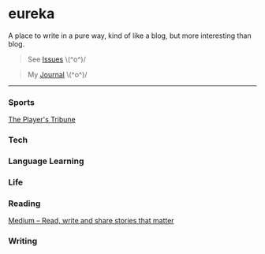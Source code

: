 # eureka

A place to write in a pure way, kind of like a blog, but more interesting than blog.

> See [Issues](https://github.com/ShannonChenCHN/eureka/issues)  \\(^o^)/

> My [Journal](https://github.com/ShannonChenCHN/eureka/issues/31) \\(^o^)/


-------
### Sports
[The Player's Tribune](https://www.theplayerstribune.com)


### Tech



### Language Learning



### Life



### Reading
[Medium – Read, write and share stories that matter](https://medium.com/)


### Writing
